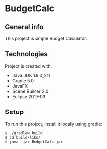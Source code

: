 # BudgetCalc

## General info
This project is simple Budget Calculator.
	
## Technologies
Project is created with:
* Java JDK 1.8.0_211
* Gradle 5.0
* JavaFX 
* Scene Builder 2.0
* Eclipse 2019-03
	
## Setup
To run this project, install it locally using gradle:

```
$ ./gradlew build
$ cd build/libs/
$ java -jar BudgetCalc.jar
```